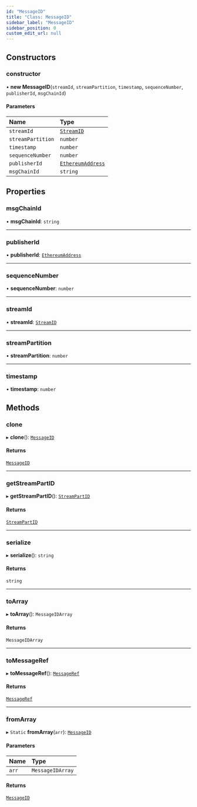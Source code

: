 ```yaml
---
id: "MessageID"
title: "Class: MessageID"
sidebar_label: "MessageID"
sidebar_position: 0
custom_edit_url: null
---
```


## Constructors

### constructor

• **new MessageID**(`streamId`, `streamPartition`, `timestamp`, `sequenceNumber`, `publisherId`, `msgChainId`)

#### Parameters

| Name | Type |
| :------ | :------ |
| `streamId` | [`StreamID`](../modules.md#streamid) |
| `streamPartition` | `number` |
| `timestamp` | `number` |
| `sequenceNumber` | `number` |
| `publisherId` | [`EthereumAddress`](../modules.md#ethereumaddress) |
| `msgChainId` | `string` |

## Properties

### msgChainId

• **msgChainId**: `string`

___

### publisherId

• **publisherId**: [`EthereumAddress`](../modules.md#ethereumaddress)

___

### sequenceNumber

• **sequenceNumber**: `number`

___

### streamId

• **streamId**: [`StreamID`](../modules.md#streamid)

___

### streamPartition

• **streamPartition**: `number`

___

### timestamp

• **timestamp**: `number`

## Methods

### clone

▸ **clone**(): [`MessageID`](MessageID.md)

#### Returns

[`MessageID`](MessageID.md)

___

### getStreamPartID

▸ **getStreamPartID**(): [`StreamPartID`](../modules.md#streampartid)

#### Returns

[`StreamPartID`](../modules.md#streampartid)

___

### serialize

▸ **serialize**(): `string`

#### Returns

`string`

___

### toArray

▸ **toArray**(): `MessageIDArray`

#### Returns

`MessageIDArray`

___

### toMessageRef

▸ **toMessageRef**(): [`MessageRef`](MessageRef.md)

#### Returns

[`MessageRef`](MessageRef.md)

___

### fromArray

▸ `Static` **fromArray**(`arr`): [`MessageID`](MessageID.md)

#### Parameters

| Name | Type |
| :------ | :------ |
| `arr` | `MessageIDArray` |

#### Returns

[`MessageID`](MessageID.md)
